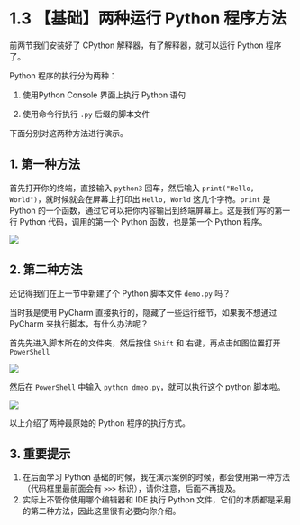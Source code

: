 # 1.3 【基础】两种运行 Python 程序方法

前两节我们安装好了 CPython 解释器，有了解释器，就可以运行 Python 程序了。

Python 程序的执行分为两种：

1. 使用Python Console 界面上执行 Python 语句

2. 使用命令行执行 `.py` 后缀的脚本文件

下面分别对这两种方法进行演示。

## 1. 第一种方法

首先打开你的终端，直接输入 `python3` 回车，然后输入 `print("Hello, World")`，就时候就会在屏幕上打印出 `Hello, World` 这几个字符。`print` 是 Python 的一个函数，通过它可以把你内容输出到终端屏幕上。这是我们写的第一行 Python 代码，调用的第一个 Python 函数，也是第一个 Python 程序。

![](http://image.iswbm.com/20201218210312.png) 

## 2. 第二种方法

还记得我们在上一节中新建了个 Python 脚本文件 `demo.py` 吗？

当时我是使用 PyCharm 直接执行的，隐藏了一些运行细节，如果我不想通过 PyCharm 来执行脚本，有什么办法呢？

首先先进入脚本所在的文件夹，然后按住 `Shift` 和 右键，再点击如图位置打开 `PowerShell`

![](http://image.iswbm.com/image-20201218210755151.png)

然后在 `PowerShell` 中输入 `python dmeo.py`，就可以执行这个 python 脚本啦。

![](http://image.iswbm.com/image-20201218210911124.png)

以上介绍了两种最原始的 Python 程序的执行方式。

## 3. 重要提示

1. 在后面学习 Python 基础的时候，我在演示案例的时候，都会使用第一种方法（代码框里最前面会有 `>>>` 标识），请你注意，后面不再提及。
2. 实际上不管你使用哪个编辑器和 IDE 执行 Python 文件，它们的本质都是采用的第二种方法，因此这里很有必要向你介绍。

